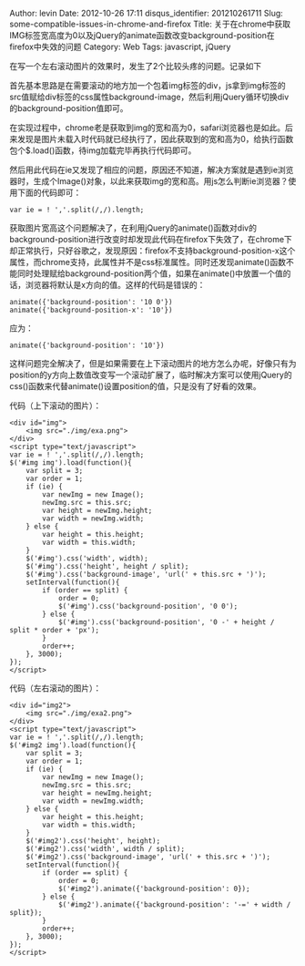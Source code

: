 Author: levin
Date: 2012-10-26 17:11
disqus_identifier: 201210261711
Slug: some-compatible-issues-in-chrome-and-firefox
Title: 关于在chrome中获取IMG标签宽高度为0以及jQuery的animate函数改变background-position在firefox中失效的问题
Category: Web
Tags: javascript, jQuery

在写一个左右滚动图片的效果时，发生了2个比较头疼的问题。记录如下

首先基本思路是在需要滚动的地方加一个包着img标签的div，js拿到img标签的src值赋给div标签的css属性background-image，然后利用jQuery循环切换div的background-position值即可。<!-- more -->

在实现过程中，chrome老是获取到img的宽和高为0，safari浏览器也是如此。后来发现是图片未载入时代码就已经执行了，因此获取到的宽和高为0，给执行函数包个$.load()函数，待img加载完毕再执行代码即可。

然后用此代码在ie又发现了相应的问题，原因还不知道，解决方案就是遇到ie浏览器时，生成个Image()对象，以此来获取img的宽和高。用js怎么判断ie浏览器？使用下面的代码即可：

    var ie = ! ','.split(/,/).length;

获取图片宽高这个问题解决了，在利用jQuery的animate()函数对div的background-position进行改变时却发现此代码在firefox下失效了，在chrome下却正常执行，只好谷歌之，发现原因：firefox不支持background-position-x这个属性，而chrome支持，此属性并不是css标准属性。同时还发现animate()函数不能同时处理赋给background-position两个值，如果在animate()中放置一个值的话，浏览器将默认是x方向的值。这样的代码是错误的：

    animate({'background-position': '10 0'})
    animate({'background-position-x': '10'})

应为：

    animate({'background-position': '10'})

这样问题完全解决了，但是如果需要在上下滚动图片的地方怎么办呢，好像只有为position的y方向上数值改变写一个滚动扩展了，临时解决方案可以使用jQuery的css()函数来代替animate()设置position的值，只是没有了好看的效果。

代码（上下滚动的图片）：

    <div id="img">
        <img src="./img/exa.png">
    </div>
    <script type="text/javascript">
    var ie = ! ','.split(/,/).length;
    $('#img img').load(function(){
        var split = 3;
        var order = 1;
        if (ie) {
            var newImg = new Image();
            newImg.src = this.src;
            var height = newImg.height;
            var width = newImg.width;
        } else {
            var height = this.height;
            var width = this.width;
        }
        $('#img').css('width', width);
        $('#img').css('height', height / split);
        $('#img').css('background-image', 'url(' + this.src + ')');
        setInterval(function(){
            if (order == split) {
                order = 0;
                $('#img').css('background-position', '0 0');
            } else {
                $('#img').css('background-position', '0 -' + height / split * order + 'px');
            }
            order++;
        }, 3000);
    });
    </script>

代码（左右滚动的图片）：

    <div id="img2">
        <img src="./img/exa2.png">
    </div>
    <script type="text/javascript">
    var ie = ! ','.split(/,/).length;
    $('#img2 img').load(function(){
        var split = 3;
        var order = 1;
        if (ie) {
            var newImg = new Image();
            newImg.src = this.src;
            var height = newImg.height;
            var width = newImg.width;
        } else {
            var height = this.height;
            var width = this.width;
        }
        $('#img2').css('height', height);
        $('#img2').css('width', width / split);
        $('#img2').css('background-image', 'url(' + this.src + ')');
        setInterval(function(){
            if (order == split) {
                order = 0;
                $('#img2').animate({'background-position': 0});
            } else {
                $('#img2').animate({'background-position': '-=' + width / split});
            }
            order++;
        }, 3000);
    });
    </script>

